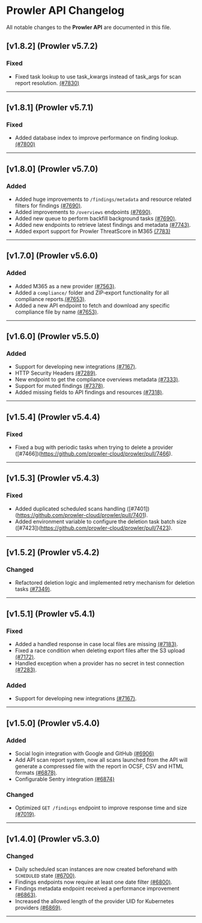 # Prowler API Changelog

All notable changes to the **Prowler API** are documented in this file.

## [v1.8.2] (Prowler v5.7.2)

### Fixed
- Fixed task lookup to use task_kwargs instead of task_args for scan report resolution. [(#7830)](https://github.com/prowler-cloud/prowler/pull/7830)

---

## [v1.8.1] (Prowler v5.7.1)

### Fixed
- Added database index to improve performance on finding lookup. [(#7800)](https://github.com/prowler-cloud/prowler/pull/7800)

---

## [v1.8.0] (Prowler v5.7.0)

### Added
- Added huge improvements to `/findings/metadata` and resource related filters for findings [(#7690)](https://github.com/prowler-cloud/prowler/pull/7690).
- Added improvements to `/overviews` endpoints [(#7690)](https://github.com/prowler-cloud/prowler/pull/7690).
- Added new queue to perform backfill background tasks [(#7690)](https://github.com/prowler-cloud/prowler/pull/7690).
- Added new endpoints to retrieve latest findings and metadata [(#7743)](https://github.com/prowler-cloud/prowler/pull/7743).
- Added export support for Prowler ThreatScore in M365 [(7783)](https://github.com/prowler-cloud/prowler/pull/7783)

---

## [v1.7.0] (Prowler v5.6.0)

### Added

- Added M365 as a new provider [(#7563)](https://github.com/prowler-cloud/prowler/pull/7563).
- Added a `compliance/` folder and ZIP‐export functionality for all compliance reports.[(#7653)](https://github.com/prowler-cloud/prowler/pull/7653).
- Added a new API endpoint to fetch and download any specific compliance file by name [(#7653)](https://github.com/prowler-cloud/prowler/pull/7653).

---

## [v1.6.0] (Prowler v5.5.0)

### Added

- Support for developing new integrations [(#7167)](https://github.com/prowler-cloud/prowler/pull/7167).
- HTTP Security Headers [(#7289)](https://github.com/prowler-cloud/prowler/pull/7289).
- New endpoint to get the compliance overviews metadata [(#7333)](https://github.com/prowler-cloud/prowler/pull/7333).
- Support for muted findings [(#7378)](https://github.com/prowler-cloud/prowler/pull/7378).
- Added missing fields to API findings and resources [(#7318)](https://github.com/prowler-cloud/prowler/pull/7318).

---

## [v1.5.4] (Prowler v5.4.4)

### Fixed
- Fixed a bug with periodic tasks when trying to delete a provider ([#7466])(https://github.com/prowler-cloud/prowler/pull/7466).

---

## [v1.5.3] (Prowler v5.4.3)

### Fixed
- Added duplicated scheduled scans handling ([#7401])(https://github.com/prowler-cloud/prowler/pull/7401).
- Added environment variable to configure the deletion task batch size ([#7423])(https://github.com/prowler-cloud/prowler/pull/7423).

---

## [v1.5.2] (Prowler v5.4.2)

### Changed
- Refactored deletion logic and implemented retry mechanism for deletion tasks [(#7349)](https://github.com/prowler-cloud/prowler/pull/7349).

---

## [v1.5.1] (Prowler v5.4.1)

### Fixed
- Added a handled response in case local files are missing [(#7183)](https://github.com/prowler-cloud/prowler/pull/7183).
- Fixed a race condition when deleting export files after the S3 upload [(#7172)](https://github.com/prowler-cloud/prowler/pull/7172).
- Handled exception when a provider has no secret in test connection [(#7283)](https://github.com/prowler-cloud/prowler/pull/7283).


### Added

- Support for developing new integrations [(#7167)](https://github.com/prowler-cloud/prowler/pull/7167).

---

## [v1.5.0] (Prowler v5.4.0)

### Added
- Social login integration with Google and GitHub [(#6906)](https://github.com/prowler-cloud/prowler/pull/6906)
- Add API scan report system, now all scans launched from the API will generate a compressed file with the report in OCSF, CSV and HTML formats [(#6878)](https://github.com/prowler-cloud/prowler/pull/6878).
- Configurable Sentry integration [(#6874)](https://github.com/prowler-cloud/prowler/pull/6874)

### Changed
- Optimized `GET /findings` endpoint to improve response time and size [(#7019)](https://github.com/prowler-cloud/prowler/pull/7019).

---

## [v1.4.0] (Prowler v5.3.0)

### Changed
- Daily scheduled scan instances are now created beforehand with `SCHEDULED` state [(#6700)](https://github.com/prowler-cloud/prowler/pull/6700).
- Findings endpoints now require at least one date filter [(#6800)](https://github.com/prowler-cloud/prowler/pull/6800).
- Findings metadata endpoint received a performance improvement [(#6863)](https://github.com/prowler-cloud/prowler/pull/6863).
- Increased the allowed length of the provider UID for Kubernetes providers [(#6869)](https://github.com/prowler-cloud/prowler/pull/6869).

---
